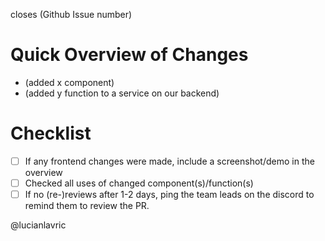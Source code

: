 closes (Github Issue number)

# Quick Overview of Changes

- (added x component)
- (added y function to a service on our backend)

# Checklist

- [ ] If any frontend changes were made, include a screenshot/demo in the overview
- [ ] Checked all uses of changed component(s)/function(s)
- [ ] If no (re-)reviews after 1-2 days, ping the team leads on the discord to remind them to review the PR.

@lucianlavric